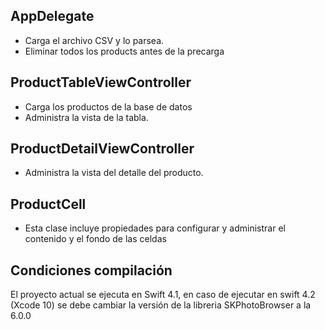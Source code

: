 AppDelegate
-
- Carga el archivo CSV y lo parsea.
- Eliminar todos los products antes de la precarga

ProductTableViewController
-
- Carga los productos de la base de datos
- Administra la vista de la tabla.

ProductDetailViewController
 -
-  Administra la vista del detalle del producto.


ProductCell
-
- Esta clase incluye propiedades para configurar y administrar el contenido y el fondo de las celdas

Condiciones compilación
-
El proyecto actual se ejecuta en Swift 4.1, en caso de ejecutar en swift 4.2 (Xcode 10) se debe cambiar la versión de la libreria SKPhotoBrowser a la 6.0.0







 
 
